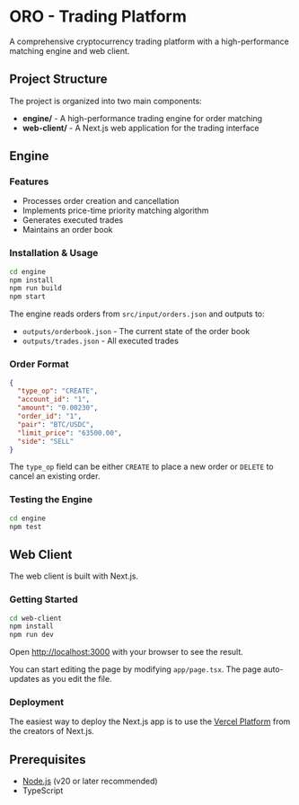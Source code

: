 # ORO - Trading Platform

A comprehensive cryptocurrency trading platform with a high-performance matching engine and web client.

## Project Structure

The project is organized into two main components:

- **engine/** - A high-performance trading engine for order matching
- **web-client/** - A Next.js web application for the trading interface

## Engine

### Features

- Processes order creation and cancellation
- Implements price-time priority matching algorithm
- Generates executed trades
- Maintains an order book

### Installation & Usage

```bash
cd engine
npm install
npm run build
npm start
```

The engine reads orders from `src/input/orders.json` and outputs to:
- `outputs/orderbook.json` - The current state of the order book
- `outputs/trades.json` - All executed trades

### Order Format

```json
{
  "type_op": "CREATE",
  "account_id": "1",
  "amount": "0.00230",
  "order_id": "1",
  "pair": "BTC/USDC",
  "limit_price": "63500.00",
  "side": "SELL"
}
```

The `type_op` field can be either `CREATE` to place a new order or `DELETE` to cancel an existing order.

### Testing the Engine

```bash
cd engine
npm test
```

## Web Client

The web client is built with Next.js.

### Getting Started

```bash
cd web-client
npm install
npm run dev
```

Open [http://localhost:3000](http://localhost:3000) with your browser to see the result.

You can start editing the page by modifying `app/page.tsx`. The page auto-updates as you edit the file.

### Deployment

The easiest way to deploy the Next.js app is to use the [Vercel Platform](https://vercel.com/new?utm_medium=default-template&filter=next.js&utm_source=create-next-app&utm_campaign=create-next-app-readme) from the creators of Next.js.

## Prerequisites

- [Node.js](https://nodejs.org/) (v20 or later recommended)
- TypeScript

